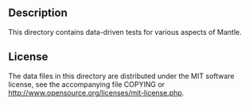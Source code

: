 Description
------------

This directory contains data-driven tests for various aspects of Mantle.

License
--------

The data files in this directory are distributed under the MIT software
license, see the accompanying file COPYING or
http://www.opensource.org/licenses/mit-license.php.


